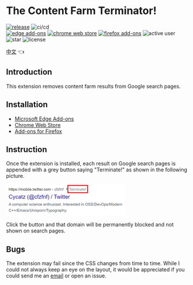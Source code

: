 # The Content Farm Terminator!

[![release](https://img.shields.io/github/v/release/wdzeng/the-content-farm-terminator)](https://github.com/wdzeng/the-content-farm-terminator/releases/latest)
![ci/cd](https://img.shields.io/github/workflow/status/wdzeng/the-content-farm-terminator/Publish)  
[![edge add-ons](https://img.shields.io/badge/dynamic/json?label=edge%20add-on&prefix=v&query=%24.version&url=https%3A%2F%2Fmicrosoftedge.microsoft.com%2Faddons%2Fgetproductdetailsbycrxid%2Fklphenilpobkhhddphhmkfedbedplpkj)](https://microsoftedge.microsoft.com/addons/detail/klphenilpobkhhddphhmkfedbedplpkj)
[![chrome web store](https://img.shields.io/chrome-web-store/v/chhekpgdckchblnfdelceaigmlfbakgn)](https://chrome.google.com/webstore/detail/chhekpgdckchblnfdelceaigmlfbakgn)
[![firefox add-ons](https://img.shields.io/amo/v/the-content-farm-terminator?label=firefox%20add-ons)](https://addons.mozilla.org/firefox/addon/the-content-farm-terminator/)
![active user](https://img.shields.io/chrome-web-store/users/chhekpgdckchblnfdelceaigmlfbakgn?color=gold&label=active%20user) ![star](https://img.shields.io/github/stars/wdzeng/the-content-farm-terminator?color=gold)
![license](https://img.shields.io/github/license/wdzeng/the-content-farm-terminator?color=red)

[中文](README.md) 👈

## Introduction

This extension removes content farm results from Google search pages.

## Installation

- [Microsoft Edge Add-ons](https://microsoftedge.microsoft.com/addons/detail/klphenilpobkhhddphhmkfedbedplpkj)
- [Chrome Web Store](https://chrome.google.com/webstore/detail/the-content-farm-terminat/chhekpgdckchblnfdelceaigmlfbakgn)
- [Add-ons for Firefox](https://addons.mozilla.org/firefox/addon/the-content-farm-terminator/)

## Instruction

Once the extension is installed, each result on Google search pages is appended with a grey button saying "Terminate!" as shown in the following picture.

<img src="res/demo_en.png" alt="demo-en">

Click the button and that domain will be permanently blocked and not shown on search pages.

## Bugs

The extension may fail since the CSS changes from time to time. While I could not always keep an eye on the layout, it would be appreciated if you could send me an [email](mailto:me@hyperbola.me) or open an issue.
